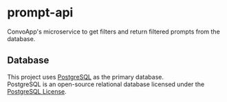 # prompt-api
ConvoApp's microservice to get filters and return filtered prompts from the database.
## Database
This project uses [PostgreSQL](https://www.postgresql.org/) as the primary database.  
PostgreSQL is an open-source relational database licensed under the [PostgreSQL License](https://www.postgresql.org/about/licence/).
